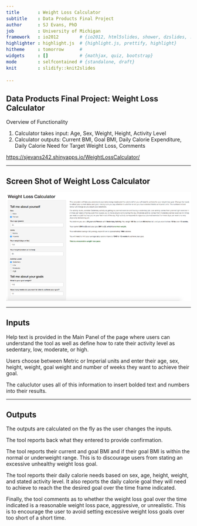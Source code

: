 ```yaml
---
title       : Weight Loss Calculator
subtitle    : Data Products Final Project 
author      : SJ Evans, PhD
job         : University of Michigan
framework   : io2012        # {io2012, html5slides, shower, dzslides, ...}
highlighter : highlight.js  # {highlight.js, prettify, highlight}
hitheme     : tomorrow      # 
widgets     : []            # {mathjax, quiz, bootstrap}
mode        : selfcontained # {standalone, draft}
knit        : slidify::knit2slides

---
```


## Data Products Final Project: Weight Loss Calculator

Overview of Functionality

1. Calculator takes input:
    Age, Sex, Weight, Height, Activity Level
2. Calculator outputs:
    Current BMI, Goal BMI, Daily Calorie Expenditure, Daily Calorie Need for Target Weight Loss, Comments

https://sjevans242.shinyapps.io/WeightLossCalculator/

---

## Screen Shot of Weight Loss Calculator

![Weight Loss Calculator](./ScreenShot1.png)

---

## Inputs

Help text is provided in the Main Panel of the page where users can understand the tool as well as define how to rate their activity level as sedentary, low, moderate, or high.

Users choose between Metric or Imperial units and enter their age, sex, height, weight, goal weight and number of weeks they want to achieve their goal.

The caluclutor uses all of this information to insert bolded text and numbers into their results.

---

## Outputs

The outputs are calculated on the fly as the user changes the inputs.

The tool reports back what they entered to provide confirmation.

The tool reports their current and goal BMI and if their goal BMI is within the normal or underweight range. This is to discourage users from stating an excessive unhealthy weight loss goal.

The tool reports their daily calorie needs based on sex, age, height, weight, and stated activity level. It also reports the daily calorie goal they will need to achieve to reach the the desired goal over the time frame indicated.

Finally, the tool comments as to whether the weight loss goal over the time indicated is a reasonable weight loss pace, aggressive, or unrealistic. This is to encourage the user to avoid setting excessive weight loss goals over too short of a short time.




